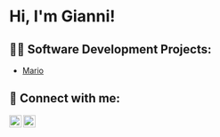 <h1>Hi, I'm Gianni! <br/></h1>

<h2>👨‍💻 Software Development Projects:</h2>

  - [Mario](https://github.com/joshmadakor1/Algorithms-Practice)


<h2> 🤳 Connect with me:</h2>


[<img align="left" alt="giannisassano | LinkedIn" width="22px" src="https://cdn.jsdelivr.net/npm/simple-icons@v3/icons/linkedin.svg" />][linkedin]
[<img align="left" alt="giannisassano | Outlook" width="22px" src="https://cdn.jsdelivr.net/npm/simple-icons@3.13.0/icons/microsoftoutlook.svg" />][outlook]



[linkedin]: https://linkedin.com/in/giannisassano
[outlook]: mailto:giannisassano@hotmail.co.uk


<!--
**joshmadakor1/joshmadakor1** is a ✨ _special_ ✨ repository because its `README.md` (this file) appears on your GitHub profile.

Here are some ideas to get you started:

- 🔭 I’m currently working on ...
- 🌱 I’m currently learning ...
- 👯 I’m looking to collaborate on ...
- 🤔 I’m looking for help with ...
- 💬 Ask me about ...
- 📫 How to reach me: ...
- 😄 Pronouns: ...
- ⚡ Fun fact: ...
-->
